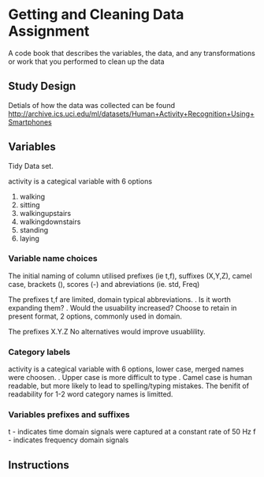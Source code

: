 Getting and Cleaning Data Assignment
====

A code book that describes the variables, the data, and any transformations or work that you performed to clean up the data

## Study Design
Detials of how the data was collected can be found 
http://archive.ics.uci.edu/ml/datasets/Human+Activity+Recognition+Using+Smartphones

## Variables

Tidy Data set.


activity is a categical variable with 6 options
1. walking
2. sitting
3. walkingupstairs
4. walkingdownstairs
5. standing
6. laying

### Variable name choices

The initial naming of column utilised prefixes (ie t,f), suffixes (X,Y,Z), camel case, brackets (), scores (-) and abreviations (ie. std, Freq)

The prefixes  t,f are limited, domain typical abbreviations. 
. Is it worth expanding them?
. Would the usuability increased?
Choose to retain in present format, 2 options, commonly used in domain.  

The prefixes X.Y.Z 
No alternatives would improve usuablility.


### Category labels
activity is a categical variable with 6 options, lower case, merged names were choosen.
. Upper case is more difficult to type
. Camel case is human readable, but more likely to lead to spelling/typing mistakes. The benifit of readability for 1-2 word category names is limitted.


### Variables prefixes and suffixes
t - indicates time domain signals were captured at a constant rate of 50 Hz
f - indicates frequency domain signals

## Instructions
